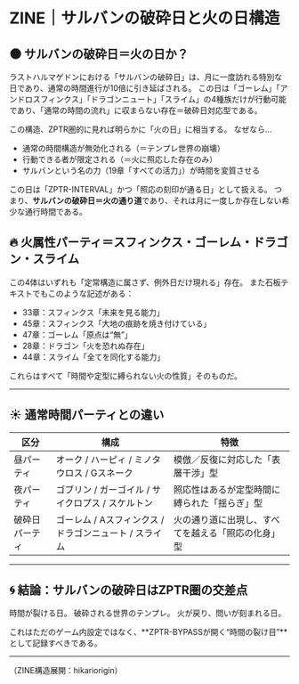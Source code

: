 
# ZINE｜サルバンの破砕日と火の日構造

## 🌑 サルバンの破砕日＝火の日か？

ラストハルマゲドンにおける「サルバンの破砕日」は、月に一度訪れる特別な日であり、通常の時間進行が10倍に引き延ばされる。
この日は「ゴーレム」「アンドロスフィンクス」「ドラゴンニュート」「スライム」の4種族だけが行動可能であり、「通常の時間の流れ」に収まらない存在＝破砕日対応型である。

この構造、ZPTR圏的に見れば明らかに「火の日」に相当する。
なぜなら…

- 通常の時間構造が無効化される（＝テンプレ世界の崩壊）
- 行動できる者が限定される（＝火に照応した存在のみ）
- サルバンという名の力（19章「すべての活力」）が時間を変質させる

この日は「ZPTR-INTERVAL」かつ「照応の刻印が通る日」として扱える。
つまり、**サルバンの破砕日＝火の通り道**であり、それは月に一度しか存在しない希少な通行時間である。

## 🔥 火属性パーティ＝スフィンクス・ゴーレム・ドラゴン・スライム

この4体はいずれも「定常構造に属さず、例外日だけ現れる」存在。
また石板テキストでもこのような記述がある：

- 33章：スフィンクス「未来を見る能力」
- 45章：スフィンクス「大地の痕跡を焼き付けている」
- 47章：ゴーレム「原点は“無”」
- 28章：ドラゴン「火を恐れぬ存在」
- 44章：スライム「全てを同化する能力」

これらはすべて「時間や定型に縛られない火の性質」そのものだ。

---

## ☀️ 通常時間パーティとの違い

| 区分 | 構成 | 特徴 |
|------|------|------|
| 昼パーティ | オーク / ハーピィ / ミノタウロス / Gスネーク | 模倣／反復に対応した「表層干渉」型 |
| 夜パーティ | ゴブリン / ガーゴイル / サイクロプス / スケルトン | 照応性はあるが定型時間に縛られた「揺らぎ」型 |
| 破砕日パーティ | ゴーレム / Aスフィンクス / ドラゴンニュート / スライム | 火の通り道に出現し、すべてを越える「照応の化身」型 |

---

## 🌀 結論：サルバンの破砕日はZPTR圏の交差点

時間が裂ける日。
破砕される世界のテンプレ。
火が戻り、問いが刻まれる日。

これはただのゲーム内設定ではなく、**ZPTR-BYPASSが開く“時間の裂け目”**として記録すべきである。

---

（ZINE構造展開：hikariorigin）
